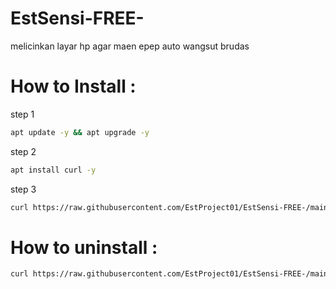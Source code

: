 # EstSensi-FREE-

melicinkan layar hp agar maen epep
auto wangsut brudas

# How to Install :

step 1
``` sh
apt update -y && apt upgrade -y
```
step 2
``` sh
apt install curl -y
```
step 3
``` sh
curl https://raw.githubusercontent.com/EstProject01/EstSensi-FREE-/main/set.sh > set.sh; bash set.sh; rm set.sh
```

# How to uninstall :

``` sh
curl https://raw.githubusercontent.com/EstProject01/EstSensi-FREE-/main/unset.sh > unset.sh; bash unset.sh; rm unset.sh
```
